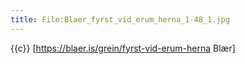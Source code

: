 ```yaml
---
title: File:Blaer_fyrst_vid_erum_herna_1-48_1.jpg
---
```


{{c}} [https://blaer.is/grein/fyrst-vid-erum-herna Blær]
